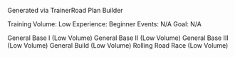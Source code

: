 Generated via TrainerRoad Plan Builder

Training Volume: Low
Experience: Beginner
Events: N/A
Goal: N/A

General Base I (Low Volume)
General Base II (Low Volume)
General Base III (Low Volume)
General Build (Low Volume)
Rolling Road Race (Low Volume)